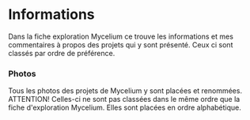 # Informations 
Dans la fiche exploration Mycelium ce trouve les informations et mes commentaires à propos des projets qui y sont présenté. Ceux ci sont classés par ordre de préférence.

### Photos
Tous les photos des projets de Mycelium y sont placées et renommées. ATTENTION! Celles-ci ne sont pas classées dans le même ordre que la fiche d'exploration Mycelium. Elles sont placées en ordre alphabétique. 
